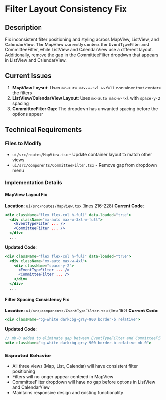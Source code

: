 # Filter Layout Consistency Fix

## Description
Fix inconsistent filter positioning and styling across MapView, ListView, and CalendarView. The MapView currently centers the EventTypeFilter and CommitteeFilter, while ListView and CalendarView use a different layout. Additionally, remove the gap in the CommitteeFilter dropdown that appears in ListView and CalendarView.

## Current Issues
1. **MapView Layout**: Uses `mx-auto max-w-3xl w-full` container that centers the filters
2. **ListView/CalendarView Layout**: Uses `mx-auto max-w-4xl` with `space-y-2` spacing
3. **CommitteeFilter Gap**: The dropdown has unwanted spacing before the options appear

## Technical Requirements

### Files to Modify
- `ui/src/routes/MapView.tsx` - Update container layout to match other views
- `ui/src/components/CommitteeFilter.tsx` - Remove gap from dropdown menu

### Implementation Details

#### MapView Layout Fix
**Location**: `ui/src/routes/MapView.tsx` (lines 216-228)
**Current Code**:
```jsx
<div className="flex flex-col h-full" data-loaded="true">
  <div className="mx-auto max-w-3xl w-full">
    <EventTypeFilter ... />
    <CommitteeFilter ... />
  </div>
  ...
```

**Updated Code**:
```jsx
<div className="flex flex-col h-full" data-loaded="true">
  <div className="mx-auto max-w-4xl">
    <div className="space-y-2">
      <EventTypeFilter ... />
      <CommitteeFilter ... />
    </div>
  </div>
  ...
```

#### Filter Spacing Consistency Fix
**Location**: `ui/src/components/EventTypeFilter.tsx` (line 159)
**Current Code**:
```jsx
<div className="bg-white dark:bg-gray-900 border-b relative">
```

**Updated Code**:
```jsx
// mb-0 added to eliminate gap between EventTypeFilter and CommitteeFilter for consistent spacing
<div className="bg-white dark:bg-gray-900 border-b relative mb-0">
```

### Expected Behavior
- All three views (Map, List, Calendar) will have consistent filter positioning
- Filters will no longer appear centered in MapView
- CommitteeFilter dropdown will have no gap before options in ListView and CalendarView
- Maintains responsive design and existing functionality
